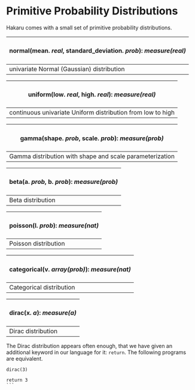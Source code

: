 # Primitive Probability Distributions

Hakaru comes with a small set of primitive probability
distributions.

|<h4>normal(mean. *real*, standard_deviation. *prob*): *measure(real)* </h4> |
|----------------------------------------------------------------------------|
| univariate Normal (Gaussian) distribution                                  |

|<h4>uniform(low. *real*, high. *real*): *measure(real)* </h4>               |
|--------------------------------------------------------------------------- |
| continuous univariate Uniform distribution from low to high                |

|<h4>gamma(shape. *prob*, scale. *prob*): *measure(prob)* </h4>              |
|--------------------------------------------------------------------------- |
| Gamma distribution with shape and scale parameterization                   |

|<h4>beta(a. *prob*, b. *prob*): *measure(prob)* </h4>                       |
|--------------------------------------------------------------------------- |
| Beta distribution                                                          |

|<h4>poisson(l. *prob*): *measure(nat)* </h4>                                |
|--------------------------------------------------------------------------- |
| Poisson distribution                                                       |

|<h4>categorical(v. *array(prob)*): *measure(nat)* </h4>                     |
|--------------------------------------------------------------------------- |
| Categorical distribution                                                   |

|<h4>dirac(x. *a*): *measure(a)* </h4>                                       |
|--------------------------------------------------------------------------- |
| Dirac distribution                                                         |

The Dirac distribution appears often enough, that we have given an
additional keyword in our language for it: `return`. The following
programs are equivalent.

````nohighlight
dirac(3)
````

````nohighlight
return 3
```
